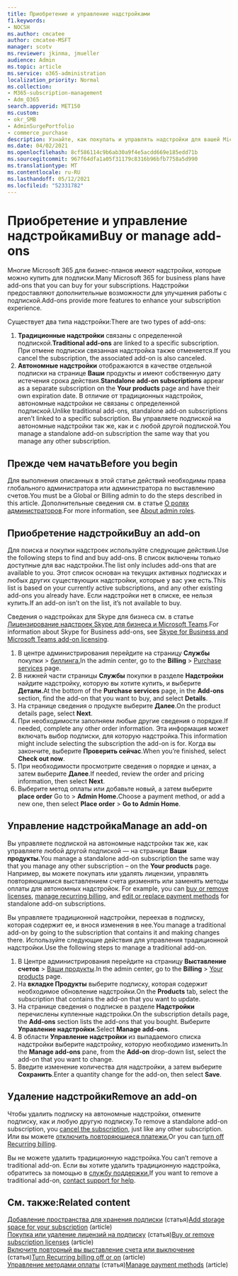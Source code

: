 ```yaml
---
title: Приобретение и управление надстройками
f1.keywords:
- NOCSH
ms.author: cmcatee
author: cmcatee-MSFT
manager: scotv
ms.reviewer: jkinma, jmueller
audience: Admin
ms.topic: article
ms.service: o365-administration
localization_priority: Normal
ms.collection:
- M365-subscription-management
- Adm_O365
search.appverid: MET150
ms.custom:
- okr_SMB
- AdminSurgePortfolio
- commerce_purchase
description: Узнайте, как покупать и управлять надстройки для вашей Microsoft 365 для бизнеса подписки.
ms.date: 04/02/2021
ms.openlocfilehash: 8cf586114c9b6ab30a9f4e5acdd669e185edd71b
ms.sourcegitcommit: 967f64dfa1a05f31179c8316b96bfb7758a5d990
ms.translationtype: MT
ms.contentlocale: ru-RU
ms.lasthandoff: 05/12/2021
ms.locfileid: "52331782"
---
```

# <a name="buy-or-manage-add-ons"></a><span data-ttu-id="7c701-103">Приобретение и управление надстройками</span><span class="sxs-lookup"><span data-stu-id="7c701-103">Buy or manage add-ons</span></span>

<span data-ttu-id="7c701-104">Многие Microsoft 365 для бизнес-планов имеют надстройки, которые можно купить для подписки.</span><span class="sxs-lookup"><span data-stu-id="7c701-104">Many Microsoft 365 for business plans have add-ons that you can buy for your subscriptions.</span></span> <span data-ttu-id="7c701-105">Надстройки предоставляют дополнительные возможности для улучшения работы с подпиской.</span><span class="sxs-lookup"><span data-stu-id="7c701-105">Add-ons provide more features to enhance your subscription experience.</span></span>

<span data-ttu-id="7c701-106">Существует два типа надстройки:</span><span class="sxs-lookup"><span data-stu-id="7c701-106">There are two types of add-ons:</span></span>

1. <span data-ttu-id="7c701-107">**Традиционные надстройки** связаны с определенной подпиской.</span><span class="sxs-lookup"><span data-stu-id="7c701-107">**Traditional add-ons** are linked to a specific subscription.</span></span> <span data-ttu-id="7c701-108">При отмене подписки связанная надстройка также отменяется.</span><span class="sxs-lookup"><span data-stu-id="7c701-108">If you cancel the subscription, the associated add-on is also canceled.</span></span>
2. <span data-ttu-id="7c701-109">**Автономные надстройки** отображаются в качестве отдельной подписки на странице **Ваши** продукты и имеют собственную дату истечения срока действия.</span><span class="sxs-lookup"><span data-stu-id="7c701-109">**Standalone add-on subscriptions** appear as a separate subscription on the **Your products** page and have their own expiration date.</span></span> <span data-ttu-id="7c701-110">В отличие от традиционных надстройок, автономные надстройки не связаны с определенной подпиской.</span><span class="sxs-lookup"><span data-stu-id="7c701-110">Unlike traditional add-ons, standalone add-on subscriptions aren’t linked to a specific subscription.</span></span> <span data-ttu-id="7c701-111">Вы управляете подпиской на автономные надстройки так же, как и с любой другой подпиской.</span><span class="sxs-lookup"><span data-stu-id="7c701-111">You manage a standalone add-on subscription the same way that you manage any other subscription.</span></span>

## <a name="before-you-begin"></a><span data-ttu-id="7c701-112">Прежде чем начать</span><span class="sxs-lookup"><span data-stu-id="7c701-112">Before you begin</span></span>

<span data-ttu-id="7c701-113">Для выполнения описанных в этой статье действий необходимы права глобального администратора или администратора по выставлению счетов.</span><span class="sxs-lookup"><span data-stu-id="7c701-113">You must be a Global or Billing admin to do the steps described in this article.</span></span> <span data-ttu-id="7c701-114">Дополнительные сведения см. в статье [О ролях администраторов](../admin/add-users/about-admin-roles.md).</span><span class="sxs-lookup"><span data-stu-id="7c701-114">For more information, see [About admin roles](../admin/add-users/about-admin-roles.md).</span></span>

## <a name="buy-an-add-on"></a><span data-ttu-id="7c701-115">Приобретение надстройки</span><span class="sxs-lookup"><span data-stu-id="7c701-115">Buy an add-on</span></span>

<span data-ttu-id="7c701-116">Для поиска и покупки надстроек используйте следующие действия.</span><span class="sxs-lookup"><span data-stu-id="7c701-116">Use the following steps to find and buy add-ons.</span></span> <span data-ttu-id="7c701-117">В список включены только доступные для вас надстройки.</span><span class="sxs-lookup"><span data-stu-id="7c701-117">The list only includes add-ons that are available to you.</span></span> <span data-ttu-id="7c701-118">Этот список основан на текущих активных подписках и любых других существующих надстройки, которые у вас уже есть.</span><span class="sxs-lookup"><span data-stu-id="7c701-118">This list is based on your currently active subscriptions, and any other existing add-ons you already have.</span></span> <span data-ttu-id="7c701-119">Если надстройки нет в списке, ее нельзя купить.</span><span class="sxs-lookup"><span data-stu-id="7c701-119">If an add-on isn’t on the list, it’s not available to buy.</span></span>

<span data-ttu-id="7c701-120">Сведения о надстройках для Skype для бизнеса см. в статье [Лицензирование надстроек Skype для бизнеса и Microsoft Teams](/SkypeForBusiness/skype-for-business-and-microsoft-teams-add-on-licensing/skype-for-business-and-microsoft-teams-add-on-licensing).</span><span class="sxs-lookup"><span data-stu-id="7c701-120">For information about Skype for Business add-ons, see [Skype for Business and Microsoft Teams add-on licensing](/SkypeForBusiness/skype-for-business-and-microsoft-teams-add-on-licensing/skype-for-business-and-microsoft-teams-add-on-licensing).</span></span>

1. <span data-ttu-id="7c701-121">В центре администрирования перейдите на страницу **Службы** покупки \> <a href="https://go.microsoft.com/fwlink/p/?linkid=868433" target="_blank">биллинга.</a></span><span class="sxs-lookup"><span data-stu-id="7c701-121">In the admin center, go to the **Billing** \> <a href="https://go.microsoft.com/fwlink/p/?linkid=868433" target="_blank">Purchase services</a> page.</span></span>
2. <span data-ttu-id="7c701-122">В нижней части страницы **Службы** покупки в разделе **Надстройки** найдите надстройку, которую вы хотите купить, и выберите **Детали.**</span><span class="sxs-lookup"><span data-stu-id="7c701-122">At the bottom of the **Purchase services** page, in the **Add-ons** section, find the add-on that you want to buy, and select **Details**.</span></span>
3. <span data-ttu-id="7c701-123">На странице сведения о продукте выберите **Далее**.</span><span class="sxs-lookup"><span data-stu-id="7c701-123">On the product details page, select **Next**.</span></span>
4. <span data-ttu-id="7c701-124">При необходимости заполняем любые другие сведения о порядке.</span><span class="sxs-lookup"><span data-stu-id="7c701-124">If needed, complete any other order information.</span></span> <span data-ttu-id="7c701-125">Эта информация может включать выбор подписки, для которую надстройка.</span><span class="sxs-lookup"><span data-stu-id="7c701-125">This information might include selecting the subscription the add-on is for.</span></span> <span data-ttu-id="7c701-126">Когда вы закончите, выберите **Проверить сейчас**.</span><span class="sxs-lookup"><span data-stu-id="7c701-126">When you’re finished, select **Check out now**.</span></span>
5. <span data-ttu-id="7c701-127">При необходимости просмотрите сведения о порядке и ценах, а затем выберите **Далее**.</span><span class="sxs-lookup"><span data-stu-id="7c701-127">If needed, review the order and pricing information, then select **Next**.</span></span>
6. <span data-ttu-id="7c701-128">Выберите метод оплаты или добавьте новый, а затем выберите **place order** Go to  >  **Admin Home.**</span><span class="sxs-lookup"><span data-stu-id="7c701-128">Choose a payment method, or add a new one, then select **Place order** > **Go to Admin Home**.</span></span>

## <a name="manage-an-add-on"></a><span data-ttu-id="7c701-129">Управление надстройка</span><span class="sxs-lookup"><span data-stu-id="7c701-129">Manage an add-on</span></span>

<span data-ttu-id="7c701-130">Вы управляете подпиской на автономные надстройки так же, как управляете любой другой подпиской — на странице **Ваши продукты.**</span><span class="sxs-lookup"><span data-stu-id="7c701-130">You manage a standalone add-on subscription the same way that you manage any other subscription – on the **Your products** page.</span></span> <span data-ttu-id="7c701-131">Например, вы можете покупать или удалять лицензии, управлять [](billing-and-payments/manage-payment-methods.md) повторяющимися выставлением счета [и](subscriptions/renew-your-subscription.md)изменять или заменять методы оплаты для автономных надстройок. [](licenses/buy-licenses.md)</span><span class="sxs-lookup"><span data-stu-id="7c701-131">For example, you can [buy or remove licenses](licenses/buy-licenses.md), [manage recurring billing](subscriptions/renew-your-subscription.md), and [edit or replace payment methods](billing-and-payments/manage-payment-methods.md) for standalone add-on subscriptions.</span></span>

<span data-ttu-id="7c701-132">Вы управляете традиционной надстройки, переехав в подписку, которая содержит ее, и внося изменения в нее.</span><span class="sxs-lookup"><span data-stu-id="7c701-132">You manage a traditional add-on by going to the subscription that contains it and making changes there.</span></span> <span data-ttu-id="7c701-133">Используйте следующие действия для управления традиционной надстройки.</span><span class="sxs-lookup"><span data-stu-id="7c701-133">Use the following steps to manage a traditional add-on.</span></span>
  
1. <span data-ttu-id="7c701-134">В Центре администрирования перейдите на страницу **Выставление счетов** \> <a href="https://go.microsoft.com/fwlink/p/?linkid=842054" target="_blank">Ваши продукты</a>.</span><span class="sxs-lookup"><span data-stu-id="7c701-134">In the admin center, go to the **Billing** \> <a href="https://go.microsoft.com/fwlink/p/?linkid=842054" target="_blank">Your products</a> page.</span></span>
2. <span data-ttu-id="7c701-135">На **вкладке Продукты** выберите подписку, которая содержит необходимое обновление надстройки.</span><span class="sxs-lookup"><span data-stu-id="7c701-135">On the **Products** tab, select the subscription that contains the add-on that you want to update.</span></span>
3. <span data-ttu-id="7c701-136">На странице сведения о подписке в разделе **Надстройки** перечислены купленные надстройки.</span><span class="sxs-lookup"><span data-stu-id="7c701-136">On the subscription details page, the **Add-ons** section lists the add-ons that you bought.</span></span> <span data-ttu-id="7c701-137">Выберите **Управление надстройки**.</span><span class="sxs-lookup"><span data-stu-id="7c701-137">Select **Manage add-ons**.</span></span>
4. <span data-ttu-id="7c701-138">В области **Управление надстройки** из  выпадаемого списка надстройки выберите надстройку, которую необходимо изменить.</span><span class="sxs-lookup"><span data-stu-id="7c701-138">In the **Manage add-ons** pane, from the **Add-on** drop-down list, select the add-on that you want to change.</span></span>
5. <span data-ttu-id="7c701-139">Введите изменение количества для надстройки, а затем выберите **Сохранить**.</span><span class="sxs-lookup"><span data-stu-id="7c701-139">Enter a quantity change for the add-on, then select **Save**.</span></span>

## <a name="remove-an-add-on"></a><span data-ttu-id="7c701-140">Удаление надстройки</span><span class="sxs-lookup"><span data-stu-id="7c701-140">Remove an add-on</span></span>

<span data-ttu-id="7c701-141">Чтобы удалить подписку на автономные [](subscriptions/cancel-your-subscription.md)надстройки, отмените подписку, как и любую другую подписку.</span><span class="sxs-lookup"><span data-stu-id="7c701-141">To remove a standalone add-on subscription, you [cancel the subscription](subscriptions/cancel-your-subscription.md), just like any other subscription.</span></span> <span data-ttu-id="7c701-142">Или вы можете [отключить повторяющиеся платежи.](subscriptions/renew-your-subscription.md)</span><span class="sxs-lookup"><span data-stu-id="7c701-142">Or you can [turn off Recurring billing](subscriptions/renew-your-subscription.md).</span></span>

<span data-ttu-id="7c701-143">Вы не можете удалить традиционную надстройка.</span><span class="sxs-lookup"><span data-stu-id="7c701-143">You can’t remove a traditional add-on.</span></span> <span data-ttu-id="7c701-144">Если вы хотите удалить традиционную надстройка, обратитесь за помощью в [службу поддержки.](../business-video/get-help-support.md)</span><span class="sxs-lookup"><span data-stu-id="7c701-144">If you want to remove a traditional add-on, [contact support for help](../business-video/get-help-support.md).</span></span>
  
## <a name="related-content"></a><span data-ttu-id="7c701-145">См. также:</span><span class="sxs-lookup"><span data-stu-id="7c701-145">Related content</span></span>

<span data-ttu-id="7c701-146">[Добавление пространства для хранения подписки](add-storage-space.md) (статья)</span><span class="sxs-lookup"><span data-stu-id="7c701-146">[Add storage space for your subscription](add-storage-space.md) (article)</span></span>\
<span data-ttu-id="7c701-147">[Покупка или удаление лицензий на подписку](licenses/buy-licenses.md) (статья)</span><span class="sxs-lookup"><span data-stu-id="7c701-147">[Buy or remove subscription licenses](licenses/buy-licenses.md) (article)</span></span>\
<span data-ttu-id="7c701-148">[Включите повторный вы выставление счета или выключение](subscriptions/renew-your-subscription.md#turn-recurring-billing-off-or-on) (статья)</span><span class="sxs-lookup"><span data-stu-id="7c701-148">[Turn Recurring billing off or on](subscriptions/renew-your-subscription.md#turn-recurring-billing-off-or-on) (article)</span></span>\
<span data-ttu-id="7c701-149">[Управление методами оплаты](billing-and-payments/manage-payment-methods.md) (статья)</span><span class="sxs-lookup"><span data-stu-id="7c701-149">[Manage payment methods](billing-and-payments/manage-payment-methods.md) (article)</span></span>
